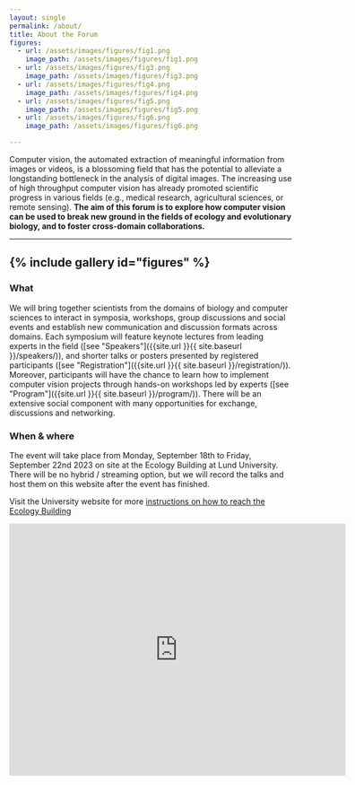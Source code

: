 ```yaml
---
layout: single
permalink: /about/
title: About the Forum
figures:
  - url: /assets/images/figures/fig1.png
    image_path: /assets/images/figures/fig1.png
  - url: /assets/images/figures/fig3.png
    image_path: /assets/images/figures/fig3.png
  - url: /assets/images/figures/fig4.png
    image_path: /assets/images/figures/fig4.png
  - url: /assets/images/figures/fig5.png
    image_path: /assets/images/figures/fig5.png
  - url: /assets/images/figures/fig6.png
    image_path: /assets/images/figures/fig6.png

---
```


Computer vision, the automated extraction of meaningful information from images or videos, is a blossoming field that has the potential to alleviate a longstanding bottleneck in the analysis of digital images. The increasing use of high throughput computer vision has already promoted scientific progress in various fields (e.g., medical research, agricultural sciences, or remote sensing). **The aim of this forum is to explore how computer vision can be used to break new ground in the fields of ecology and evolutionary biology, and to foster cross-domain collaborations.** 

---
{% include gallery id="figures" %}
---

### What

We will bring together scientists from the domains of biology and computer sciences to interact in symposia, workshops, group discussions and social events and establish new communication and discussion formats across domains. Each symposium will feature keynote lectures from leading experts in the field ([see "Speakers"]({{site.url }}{{ site.baseurl }}/speakers/)), and shorter talks or posters presented by registered participants ([see "Registration"]({{site.url }}{{ site.baseurl }}/registration/)). Moreover, participants will have the chance to learn how to implement computer vision projects through hands-on workshops led by experts ([see "Program"]({{site.url }}{{ site.baseurl }}/program/)). There will be an extensive social component with many opportunities for exchange, discussions and networking.

### When & where

The event will take place from Monday, September 18th to Friday, September 22nd 2023 on site at the Ecology Building at Lund University. There will be no hybrid / streaming option, but we will record the talks and host them on this website after the event has finished. 

Visit the University website for more [instructions on how to reach the Ecology Building](https://www.biology.lu.se/contact/visit-us)

<center>
<iframe src="https://www.google.com/maps/embed?pb=!1m18!1m12!1m3!1d879.1590193904224!2d13.207422833362093!3d55.71393481647569!2m3!1f0!2f0!3f0!3m2!1i1024!2i768!4f13.1!3m3!1m2!1s0x465397cb19b262f5%3A0xd9b00a7dcb25d961!2sLunds%20Universitet-Ekologihuset!5e0!3m2!1sen!2sse!4v1682691819172!5m2!1sen!2sse" width="600" height="450" style="border:0;" allowfullscreen="" loading="lazy" referrerpolicy="no-referrer-when-downgrade"></iframe>
</center><br>


